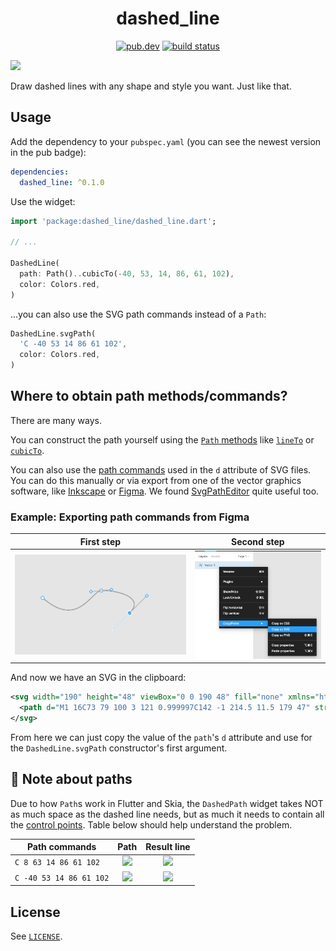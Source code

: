 <div align="center">

# dashed_line

[![pub.dev][pub-badge]][pub-link] [![build status][build-badge]][build-link]

</div>

![][underheader]

Draw dashed lines with any shape and style you want. Just like that.

## Usage

Add the dependency to your `pubspec.yaml` (you can see the newest version in the pub badge):

```yaml
dependencies:
  dashed_line: ^0.1.0
```

Use the widget:

```dart
import 'package:dashed_line/dashed_line.dart';

// ...

DashedLine(
  path: Path()..cubicTo(-40, 53, 14, 86, 61, 102),
  color: Colors.red,
)
```

...you can also use the SVG path commands instead of a `Path`:

```dart
DashedLine.svgPath(
  'C -40 53 14 86 61 102',
  color: Colors.red,
)
```

## Where to obtain path methods/commands?

There are many ways.

You can construct the path yourself using the [`Path` methods][path-methods] like [`lineTo`][path-lineto] or [`cubicTo`][path-cubicto].

You can also use the [path commands][svg-commands] used in the `d` attribute of SVG files. You can do this manually or via export from one of the vector graphics software, like [Inkscape][inkscape] or [Figma][figma]. We found [SvgPathEditor][svgpatheditor] quite useful too.

### Example: Exporting path commands from Figma

|               First step              |             Second step            |
|:-------------------------------------:|:----------------------------------:|
| ![Create path using pen][figma-step1] | ![Export path as SVG][figma-step2] |

And now we have an SVG in the clipboard:

```svg
<svg width="190" height="48" viewBox="0 0 190 48" fill="none" xmlns="http://www.w3.org/2000/svg">
  <path d="M1 16C73 79 100 3 121 0.999997C142 -1 214.5 11.5 179 47" stroke="black"/>
</svg>
```

From here we can just copy the value of the `path`'s `d` attribute and use for the `DashedLine.svgPath` constructor's first argument.

## 🚨 Note about paths

Due to how `Path`s work in Flutter and Skia, the `DashedPath` widget takes NOT as much space as the dashed line needs, but as much it needs to contain all the [control points][control-points]. Table below should help understand the problem.

| Path commands                 |          Path          |          Result line          |
|-------------------------------|:----------------------:|:-----------------------------:|
| ``` C 8 63 14 86 61 102 ```   | ![][path-inside-bbox]  | ![][path-inside-bbox-result]  |
| ``` C -40 53 14 86 61 102 ``` | ![][path-outside-bbox] | ![][path-outside-bbox-result] |

## License

See [`LICENSE`][license].

[underheader]: art/underheader.png
[pub-badge]: https://img.shields.io/pub/v/dashed_line
[pub-link]: https://pub.dev/packages/dashed_line
[build-badge]: https://img.shields.io/github/workflow/status/leancodepl/dashed_line/Test
[build-link]: https://github.com/leancodepl/dashed_line/actions/workflows/test.yml

[path-methods]: https://api.flutter.dev/flutter/dart-ui/Path-class.html
[path-lineto]: https://api.flutter.dev/flutter/dart-ui/Path/lineTo.html
[path-cubicto]: https://api.flutter.dev/flutter/dart-ui/Path/cubicTo.html
[svg-commands]: https://developer.mozilla.org/en-US/docs/Web/SVG/Attribute/d
[inkscape]: https://inkscape.org/
[figma]: https://www.figma.com/
[svgpatheditor]: https://yqnn.github.io/svg-path-editor/

[figma-step1]: art/figma-step1.png
[figma-step2]: art/figma-step2.png

[control-points]: https://en.wikipedia.org/wiki/Control_point_(mathematics)
[path-inside-bbox]: art/path-inside-bbox.png
[path-inside-bbox-result]: art/path-inside-bbox-result.png
[path-outside-bbox]: art/path-outside-bbox.png
[path-outside-bbox-result]: art/path-outside-bbox-result.png

[license]: LICENSE
